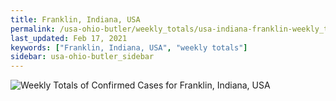 ```yaml
---
title: Franklin, Indiana, USA
permalink: /usa-ohio-butler/weekly_totals/usa-indiana-franklin-weekly_totals.html
last_updated: Feb 17, 2021
keywords: ["Franklin, Indiana, USA", "weekly totals"]
sidebar: usa-ohio-butler_sidebar
---
```


![Weekly Totals of Confirmed Cases for Franklin, Indiana, USA](/covid_tracker/images/graphs/usa-indiana-franklin-weekly_totals_graph.png)
